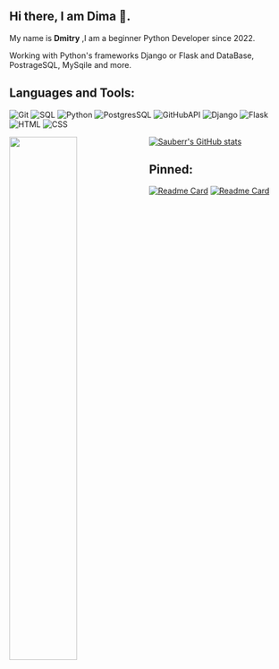
## Hi there, I am Dima :wave:.
My name is **Dmitry** ,I am a beginner Python Developer since 2022.

Working with Python's frameworks Django or Flask and DataBase, PostrageSQL, MySqile and more.

## Languages and Tools:
![Git](https://img.shields.io/badge/-Git-090909?)
![SQL](https://img.shields.io/badge/-SQL-090909?)
![Python](https://img.shields.io/badge/-Python-090909?)
![PostgresSQL](https://img.shields.io/badge/-PostgresSQL-090909?)
![GitHubAPI](https://img.shields.io/badge/-GitHubAPI-090909?)
![Django](https://img.shields.io/badge/-Django-090909?)
![Flask](https://img.shields.io/badge/-Flask-090909?)
![HTML](https://img.shields.io/badge/-HTML-090909?)
![CSS](https://img.shields.io/badge/-CSS-090909?)


<img align="left" width="49%" src="https://github-readme-stats.vercel.app/api/top-langs/?username=sauberr&langs_count=8&layout=compact&theme=merko"/>

[![Sauberr's GitHub stats](https://github-readme-stats.vercel.app/api?username=sauberr&show_icons=true&theme=merko)](https://github.com/Sauberr)







 ## Pinned:
[![Readme Card](https://github-readme-stats.vercel.app/api/pin/?username=sauberr&repo=ping_pong_game.py)](https://github.com/Sauberr/ping_pong_game)
[![Readme Card](https://github-readme-stats.vercel.app/api/pin/?username=sauberr&repo=YouTube_Dowloader)](https://github.com/Sauberr/youtube_dowloader) 
